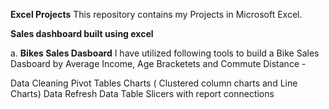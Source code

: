 **Excel Projects**
This repository contains my Projects in Microsoft Excel.

**Sales dashboard built using excel**

a. **Bikes Sales Dasboard**
I have utilized following tools to build a Bike Sales Dasboard by Average Income, Age Bracketets and Commute Distance -

Data Cleaning
Pivot Tables
Charts ( Clustered column charts and Line Charts)
Data Refresh
Data Table
Slicers with report connections

